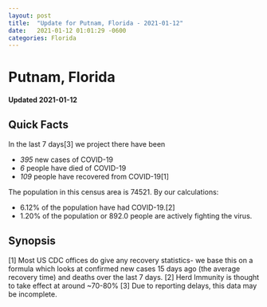 ```yaml
---
layout: post
title:  "Update for Putnam, Florida - 2021-01-12"
date:   2021-01-12 01:01:29 -0600
categories: Florida
---
```


# Putnam, Florida
#### Updated 2021-01-12

## Quick Facts

In the last 7 days[3] we project there have been
- *395* new cases of COVID-19
- *6* people have died of COVID-19
- *109* people have recovered from COVID-19[1]

The population in this census area is 74521. By our calculations:
- 6.12% of the population have had COVID-19.[2]
- 1.20% of the population or 892.0 people are actively fighting the virus.

## Synopsis




[1] Most US CDC offices do give any recovery statistics- we base this on a formula which looks at confirmed new cases
15 days ago (the average recovery time) and deaths over the last 7 days.
[2] Herd Immunity is thought to take effect at around ~70-80%
[3] Due to reporting delays, this data may be incomplete. 
    